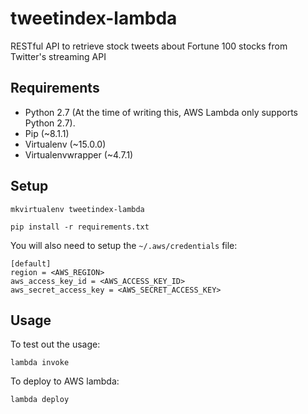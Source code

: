 # tweetindex-lambda

RESTful API to retrieve stock tweets about Fortune 100 stocks from Twitter's streaming API

## Requirements

* Python 2.7 (At the time of writing this, AWS Lambda only supports Python 2.7).
* Pip (~8.1.1)
* Virtualenv (~15.0.0)
* Virtualenvwrapper (~4.7.1)

## Setup

````
mkvirtualenv tweetindex-lambda

pip install -r requirements.txt
````

You will also need to setup the `~/.aws/credentials` file:

````
[default]
region = <AWS_REGION>
aws_access_key_id = <AWS_ACCESS_KEY_ID>
aws_secret_access_key = <AWS_SECRET_ACCESS_KEY>
````

## Usage

To test out the usage:

````
lambda invoke
````

To deploy to AWS lambda:

````
lambda deploy
````
